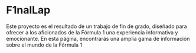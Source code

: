 # F1nalLap
Este proyecto es el resultado de un trabajo de fin de grado, diseñado para ofrecer a los aficionados de la Fórmula 1 una experiencia informativa y emocionante.  En esta página, encontrarás una amplia gama de información sobre el mundo de la Fórmula 1
